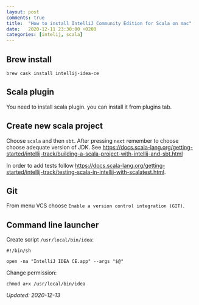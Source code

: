 ```yaml
---
layout: post
comments: true
title:  "How to install IntelliJ Community Edition for Scala on mac"
date:   2020-12-11 23:30:00 +0200
categories: [intelij, scala]
---
```


## Brew install

``` shell
brew cask install intellij-idea-ce
```

## Scala plugin

You need to install scala plugin. you can install it from plugins tab.

## Create new scala project

Choose `scala`  and then `sbt`. After pressing `next` remember to choose choose adequate version of JDK. See
<https://docs.scala-lang.org/getting-started/intellij-track/building-a-scala-project-with-intellij-and-sbt.html>



In order to add tests follow 
<https://docs.scala-lang.org/getting-started/intellij-track/testing-scala-in-intellij-with-scalatest.html>.

## Git

From menu VCS choose `Enable a version control integration (GIT)`.


## Command line launcher

Create script `/usr/local/bin/idea`:

``` shel
#!/bin/sh

open -na "IntelliJ IDEA CE.app" --args "$@"
```

Change permission:

``` shell
chmod a+x /usr/local/bin/idea
```

_Updated: 2020-12-13_
